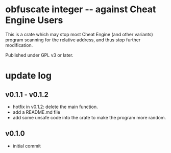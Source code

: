 # obfuscate integer -- against Cheat Engine Users

This is a crate which may stop most Cheat Engine (and other variants) program scanning for the relative address, and thus stop further modification.

Published under GPL v3 or later.

# update log

## v0.1.1 - v0.1.2

- hotfix in v0.1.2: delete the main function.
- add a README.md file
- add some unsafe code into the crate to make the program more random.

## v0.1.0

- initial commit
